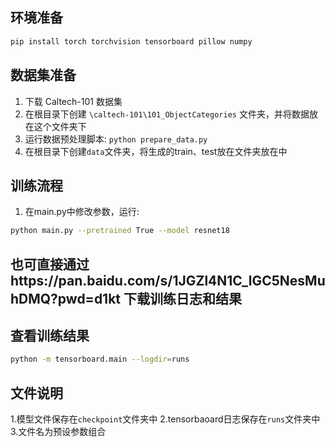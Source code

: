 
## 环境准备
```bash
pip install torch torchvision tensorboard pillow numpy
```

## 数据集准备
1. 下载 Caltech-101 数据集
2. 在根目录下创建 `\caltech-101\101_ObjectCategories` 文件夹，并将数据放在这个文件夹下
3. 运行数据预处理脚本: `python prepare_data.py`
4. 在根目录下创建`data`文件夹，将生成的train、test放在文件夹放在中

## 训练流程
1. 在main.py中修改参数，运行:
```bash
python main.py --pretrained True --model resnet18
```

## 也可直接通过https://pan.baidu.com/s/1JGZl4N1C_lGC5NesMuhDMQ?pwd=d1kt 下载训练日志和结果

## 查看训练结果
```bash
python -m tensorboard.main --logdir=runs
```

## 文件说明
1.模型文件保存在`checkpoint`文件夹中
2.tensorbaoard日志保存在`runs`文件夹中
3.文件名为预设参数组合
